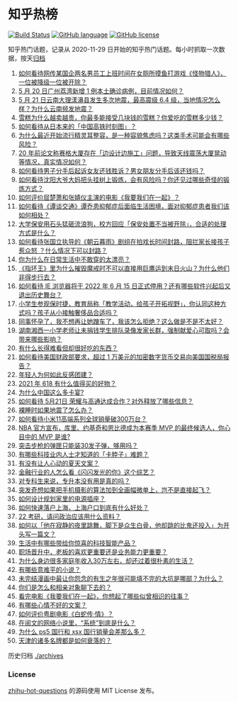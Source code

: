 # 知乎热榜
[![Build Status](https://github.com/ToWeLong/zhihu-hot-questions/workflows/CI/badge.svg)](https://github.com/ToWeLong/zhihu-hot-questions/actions)
[![GitHub language](https://img.shields.io/badge/language-golang-orange.svg)](https://golang.org/)
[![GitHub license](https://img.shields.io/github/license/ToWeLong/zhihu-hot-questions)](https://github.com/ToWeLong/zhihu-hot-questions/blob/main/LICENSE)

知乎热门话题，记录从 2020-11-29 日开始的知乎热门话题。每小时抓取一次数据，按天[归档](./archives)

<!-- BEGIN -->

1. [如何看待网传某国企两名男员工上班时间在女厕所摸鱼打游戏《怪物猎人》，一位被降级一位被开除？](https://www.zhihu.com/question/460463560)
1. [5 月 20 日广州荔湾新增 1 例本土确诊病例，目前情况如何？](https://www.zhihu.com/question/460600280)
1. [5 月 21 日云南大理漾濞县发生多次地震，最高震级 6.4 级，当地情况怎么样？为什么云南频发地震？](https://www.zhihu.com/question/460710387)
1. [雪糕为什么越卖越贵，你最多能接受几块钱的雪糕？你爱吃的雪糕多少钱？](https://www.zhihu.com/question/460502728)
1. [如何看待从日本来的「中国高铁时刻图」？](https://www.zhihu.com/question/460449331)
1. [为什么最近开始流行精灵耳整容，是一种容貌焦虑吗？这类手术可能会有哪些风险？](https://www.zhihu.com/question/460614037)
1. [20 年前论文称赛格大厦存在「边设计边施工」问题，导致天线震荡大厦晃动等情况，真实情况如何？](https://www.zhihu.com/question/460377984)
1. [如何看待男子分手后起诉女友还钱胜诉？男女朋友分手后该还钱吗？](https://www.zhihu.com/question/460598798)
1. [如何看待沈阳大爷大妈把头挂树上锻炼，会有风险吗？你还见过哪些奇怪的锻炼方式？](https://www.zhihu.com/question/460587693)
1. [如何评价屈楚萧和张婧仪主演的电影《我要我们在一起》？](https://www.zhihu.com/question/455753519)
1. [如何看待《谭谈交通》谭乔患抑郁症后面临生活困境，面对抑郁症患者我们该如何相处？](https://www.zhihu.com/question/460156746)
1. [大学保安用石头猛砸流浪狗，校方回应「保安处置不当被开除」，合适的处理方式是什么？](https://www.zhihu.com/question/460532916)
1. [如何看待张国立执导的《朝云暮雨》剧组在拍戏长时间封路，阻拦家长接孩子惹众怒 ？什么情况下可以封路？](https://www.zhihu.com/question/460494090)
1. [你为什么在日常生活中不敢穿的太漂亮？](https://www.zhihu.com/question/31434644)
1. [《指环王》里为什么摧毁魔戒时不可以直接用巨鹰运到末日火山？为什么他们非得步行去？](https://www.zhihu.com/question/55276529)
1. [如何看待 IE 浏览器将于 2022 年 6 月 15 日正式停用？还有哪些软件兴起后又退出历史舞台？](https://www.zhihu.com/question/460502307)
1. [小学生参观保时捷，教育局称「教学活动，给孩子开拓视野」，你认同这种方式吗？孩子从小接触奢侈品合适吗？](https://www.zhihu.com/question/460469192)
1. [同事怀孕了，我不想再让她蹭车了，我该怎么拒绝？这么做是不是不太好？](https://www.zhihu.com/question/423335938)
1. [湖南湘西一小学老师让未捐钱学生排队录像发家长群，强制献爱心可取吗？会带来哪些影响？](https://www.zhihu.com/question/460499002)
1. [有什么长得难看但却很好吃的东西？](https://www.zhihu.com/question/37551688)
1. [如何看待美国财政部要求，超过 1 万美元的加密数字货币交易向美国国税局报告？](https://www.zhihu.com/question/460565715)
1. [年轻人为何如此反感团建？](https://www.zhihu.com/question/459343916)
1. [2021 年 618 有什么值得买的好物？](https://www.zhihu.com/question/396495999)
1. [为什么中国这么多卡宴?](https://www.zhihu.com/question/459509571)
1. [如何看待 5月21日 荣耀与高通达成合作？对外释放了哪些信息？](https://www.zhihu.com/question/460652137)
1. [裸睡时如果地震了怎么办？](https://www.zhihu.com/question/23204731)
1. [如何看待小米11高端系列全球销量破300万台？](https://www.zhihu.com/question/460645107)
1. [NBA 官方宣布，库里、约基奇和恩比德成为本赛季 MVP 的最终候选人，你心目中的 MVP 是谁?](https://www.zhihu.com/question/460607116)
1. [突击步枪的弹匣只能装30发子弹，够用吗？](https://www.zhihu.com/question/460089638)
1. [有哪些科技业内人士才知道的「卡脖子」难题？](https://www.zhihu.com/question/459892523)
1. [有没有让人心动的夏天文案？](https://www.zhihu.com/question/454237934)
1. [金融行业的人怎么看《闪闪发光的你》这个综艺？](https://www.zhihu.com/question/455159005)
1. [对专科生来说，专升本没有用是真的吗？](https://www.zhihu.com/question/456766596)
1. [突发奇想如果把手机摄影的算法加到全画幅微单上，岂不是直接起飞？](https://www.zhihu.com/question/460487304)
1. [如何设计规划家里的电源插座？](https://www.zhihu.com/question/25740178)
1. [如何快速落户上海，上海户口到底有什么好处？](https://www.zhihu.com/question/455579654)
1. [22 考研，请问政治应该用什么资料？](https://www.zhihu.com/question/459489621)
1. [如何以「他在寂静的夜里跳舞，脚下是众生白骨，他却跳的比鬼还投入」为开头写一篇文？](https://www.zhihu.com/question/454523695)
1. [生活中有哪些带给你惊喜的科技智能产品？](https://www.zhihu.com/question/57083905)
1. [职场晋升中，老板的喜欢更重要还是业务能力更重要？](https://www.zhihu.com/question/453930494)
1. [为什么身边很多家庭年收入30万左右，却还过着很朴素的生活？](https://www.zhihu.com/question/307170588)
1. [有哪些意难平的小说？](https://www.zhihu.com/question/444454638)
1. [未完结漫画中最让你怨念的有生之年很可能填不完的大坑是哪部？为什么？](https://www.zhihu.com/question/38023403)
1. [你们是怎么和相亲对象聊下去的？](https://www.zhihu.com/question/374758016)
1. [看完电影《我要我们在一起》，你想起了哪些似曾相识的往事？](https://www.zhihu.com/question/460495904)
1. [有哪些心情不好的文案？](https://www.zhihu.com/question/455523815)
1. [如何评价粤剧电影《白蛇传·情》？](https://www.zhihu.com/question/362956135)
1. [在阅文的网络小说里，“系统”到底是什么？](https://www.zhihu.com/question/460461284)
1. [为什么 ps5 国行和 xsx 国行销量会差那么多？](https://www.zhihu.com/question/460312449)
1. [天津的诸多名牌都是如何衰落的？](https://www.zhihu.com/question/456959720)

<!-- END -->

历史归档 [./archives](./archives)


### License
[zhihu-hot-questions](https://github.com/towelong/zhihu-hot-questions) 的源码使用 MIT License 发布。